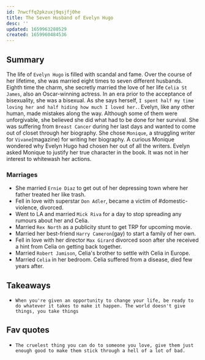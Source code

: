 ```yaml
---
id: 7nwcffq2pkzuxj9qsjfj0he
title: The Seven Husband of Evelyn Hugo
desc: ''
updated: 1659963280529
created: 1659960484536
---
```


## Summary 

The life of `Evelyn Hugo` is filled with scandal and fame. Over the course of her lifetime, she was married eight times to seven different husbands. Eighth time the charm, she secretly married the love of her life `Celia St James`, also an Oscar-winning actress. In an era prior to the acceptance of bisexuality, she was a bisexual. As she says herself, `I spent half my time loving her and half hiding how much I loved her.`. Evelyn, like any other human, made mistakes along the way. Although some of them were unforgivable, she believed she did what had to be done for her survival. She was suffering from `Breast Cancer` during her last days and wanted to come out of closet through her biography. She chose `Monique`, a struggling writer for `Vivane`(magazine) for writing her biography. A curious Monique wondered why Evelyn Hugo had chosen her out of all the writers. Evelyn asked Monique to justify her true character in the book. It was not in her interest to whitewash her actions. 

### Marriages
- She married `Ernie Diaz` to get out of her depressing town where her father treated her like trash.
- Fell in love with superstar `Don Adler`, became a victim of #domestic-violence, divorced.
- Went to LA and married `Mick Riva` for a day to stop spreading any rumours about her and Celia.
- Married `Rex North` as a publicity stunt to get TRP for upcoming movie.
- Married her best-friend `Harry Cameron`(gay) to start a family of her own.
- Fell in love with her director `Max Girard` divorced soon after she received a hint from Celia on getting back together.
- Married `Robert Jamison`, Celia's brother to settle with Celia in Europe.
- Married `Celia` in her bedroom. Celia suffered from a disease, died few years after.


## Takeaways

- `When you're given an opportunity to change your life, be ready to do whatever it takes to make it happen. The world doesn't give things, you take things`


## Fav quotes
- `The cruelest thing you can do to someone you love, give them just enough good to make them stick through a hell of a lot of bad.`